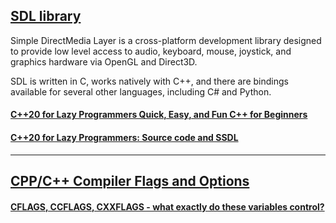 ## [SDL library](https://www.libsdl.org/) 

Simple DirectMedia Layer is a cross-platform development library designed to provide low level access to audio, keyboard, mouse, joystick, and graphics hardware via OpenGL and Direct3D. 

SDL is written in C, works natively with C++, and there are bindings available for several other languages, including C# and Python. 

#### [C++20 for Lazy Programmers Quick, Easy, and Fun C++ for Beginners](https://doi.org/10.1007/978-1-4842-6306-8)

#### [C++20 for Lazy Programmers: Source code and SSDL](https://github.com/Apress/cpp20-for-lazy-programmers)

---
##  [CPP/C++ Compiler Flags and Options](https://caiorss.github.io/C-Cpp-Notes/compiler-flags-options.html)

#### [CFLAGS, CCFLAGS, CXXFLAGS - what exactly do these variables control?](https://newbedev.com/cflags-ccflags-cxxflags-what-exactly-do-these-variables-control)
